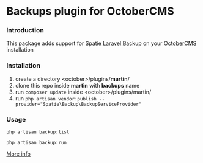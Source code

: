 # Backups plugin for OctoberCMS


### Introduction
This package adds support for [Spatie Laravel Backup](https://github.com/spatie/laravel-backup) on your [OctoberCMS](octobercms.com) installation


### Installation
1. create a directory \<october\>/plugins/**martin**/
2. clone this repo inside **martin** with **backups** name
3. run ```composer update``` inside \<october\>/plugins/martin/
4. run ```php artisan vendor:publish --provider="Spatie\Backup\BackupServiceProvider"```


### Usage
```php artisan backup:list```

```php artisan backup:run```

[More info](https://docs.spatie.be/laravel-backup/v3/taking-backups/overview)
